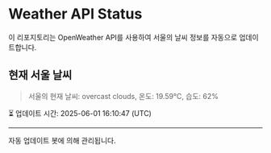 
# Weather API Status

이 리포지토리는 OpenWeather API를 사용하여 서울의 날씨 정보를 자동으로 업데이트합니다.

## 현재 서울 날씨
> 서울의 현재 날씨: overcast clouds, 온도: 19.59°C, 습도: 62%

⏳ 업데이트 시간: 2025-06-01 16:10:47 (UTC)

---
자동 업데이트 봇에 의해 관리됩니다.
